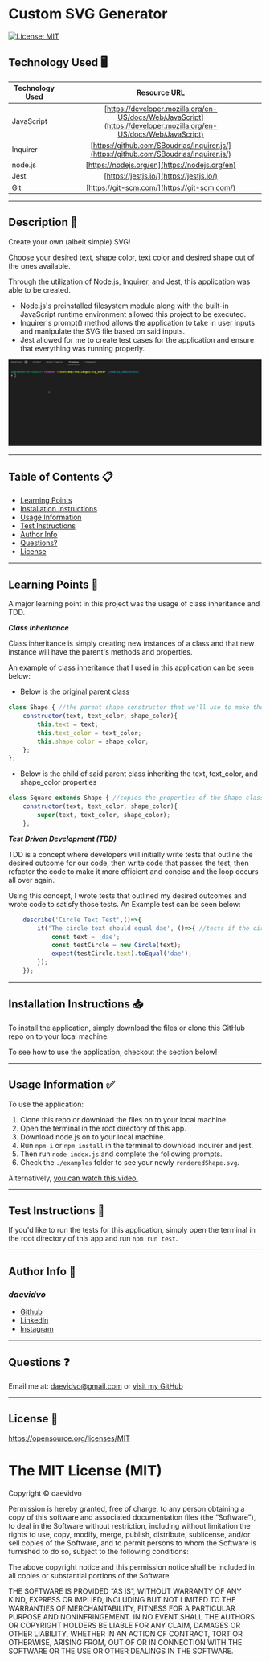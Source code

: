 # Custom SVG Generator

  [![License: MIT](https://img.shields.io/badge/License-MIT-yellow.svg)](https://opensource.org/licenses/MIT)

## Technology Used 🖥️

| Technology Used         | Resource URL           | 
| ------------- |:-------------:| 
| JavaScript | [https://developer.mozilla.org/en-US/docs/Web/JavaScript](https://developer.mozilla.org/en-US/docs/Web/JavaScript)     |  
| Inquirer | [https://github.com/SBoudrias/Inquirer.js/](https://github.com/SBoudrias/Inquirer.js/)     |   
| node.js | [https://nodejs.org/en](https://nodejs.org/en)     |     
| Jest | [https://jestjs.io/](https://jestjs.io/)     |   
| Git | [https://git-scm.com/](https://git-scm.com/)     |   

--------

## Description 📝

Create your own (albeit simple) SVG!

Choose your desired text, shape color, text color and desired shape out of the ones available.

Through the utilization of Node.js, Inquirer, and Jest, this application was able to be created.

* Node.js's preinstalled filesystem module along with the built-in JavaScript runtime environment allowed this project to be executed.
* Inquirer's prompt() method allows the application to take in user inputs and manipulate the SVG file based on said inputs. 
* Jest allowed for me to create test cases for the application and ensure that everything was running properly.

![Running index.js example](./assets/images/terminal_example.gif)

-----------------------

## Table of Contents 📋
* [Learning Points](#learning-points-📖)
* [Installation Instructions](#installation-instructions-📥)
* [Usage Information](#usage-information-✅)
* [Test Instructions](#test-instructions-🧪)
* [Author Info](#author-info-👺)
* [Questions?](#questions-❓)
* [License](#license-🚩)

----------------------

## Learning Points 📖

A major learning point in this project was the usage of class inheritance and TDD.

***Class Inheritance***

Class inheritance is simply creating new instances of a class and that new instance will have the parent's methods and properties.

An example of class inheritance that I used in this application can be seen below:

* Below is the original parent class
``` JavaScript
class Shape { //the parent shape constructor that we'll use to make the other shape classes
    constructor(text, text_color, shape_color){
        this.text = text;
        this.text_color = text_color;
        this.shape_color = shape_color;
    };
};
```
* Below is the child of said parent class inheriting the text, text_color, and shape_color properties
``` JavaScript
class Square extends Shape { //copies the properties of the Shape class from ./shape.js
    constructor(text, text_color, shape_color){
        super(text, text_color, shape_color);
    };
```

***Test Driven Development (TDD)***

TDD is a concept where developers will initially write tests that outline the desired outcome for our code, then write code that passes the test, then refactor the code to make it more efficient and concise and the loop occurs all over again.

Using this concept, I wrote tests that outlined my desired outcomes and wrote code to satisfy those tests. An Example test can be seen below:

```JavaScript
    describe('Circle Text Test',()=>{
        it('The circle text should equal dae', ()=>{ //tests if the circle's text is accurate
            const text = 'dae';
            const testCircle = new Circle(text);
            expect(testCircle.text).toEqual('dae');
        });
    });
```

-------------------

## Installation Instructions 📥

To install the application, simply download the files or clone this GitHub repo on to your local machine.

To see how to use the application, checkout the section below!

------------------------

## Usage Information ✅

To use the application:
1. Clone this repo or download the files on to your local machine.
2. Open the terminal in the root directory of this app.
3. Download node.js on to your local machine.
4. Run `npm i` or `npm install` in the terminal to download inquirer and jest.
5. Then run `node index.js` and complete the following prompts.
6. Check the `./examples` folder to see your newly `renderedShape.svg`.

Alternatively, [you can watch this video.](https://youtu.be/1DKP59xXzTc)

----------------------

## Test Instructions 🧪

If you'd like to run the tests for this application, simply open the terminal in the root directory of this app and run `npm run test`. 

------------------------

## Author Info 👺

### ***daevidvo***
* [Github](https://www.github.com/daevidvo)
* [LinkedIn](https://www.linkedin.com/in/daevidvo)
* [Instagram](https://www.instagram.com/daevidvo)

--------------------------

## Questions ❓

Email me at: [daevidvo@gmail.com](mailto:daevidvo@gmail.com) or [visit my GitHub](github.com/daevidvo)

------------------------

## License 🚩

https://opensource.org/licenses/MIT


The MIT License (MIT)
=====================

Copyright © daevidvo

Permission is hereby granted, free of charge, to any person
obtaining a copy of this software and associated documentation
files (the “Software”), to deal in the Software without
restriction, including without limitation the rights to use,
copy, modify, merge, publish, distribute, sublicense, and/or sell
copies of the Software, and to permit persons to whom the
Software is furnished to do so, subject to the following
conditions:

The above copyright notice and this permission notice shall be
included in all copies or substantial portions of the Software.

THE SOFTWARE IS PROVIDED “AS IS”, WITHOUT WARRANTY OF ANY KIND,
EXPRESS OR IMPLIED, INCLUDING BUT NOT LIMITED TO THE WARRANTIES
OF MERCHANTABILITY, FITNESS FOR A PARTICULAR PURPOSE AND
NONINFRINGEMENT. IN NO EVENT SHALL THE AUTHORS OR COPYRIGHT
HOLDERS BE LIABLE FOR ANY CLAIM, DAMAGES OR OTHER LIABILITY,
WHETHER IN AN ACTION OF CONTRACT, TORT OR OTHERWISE, ARISING
FROM, OUT OF OR IN CONNECTION WITH THE SOFTWARE OR THE USE OR
OTHER DEALINGS IN THE SOFTWARE.
